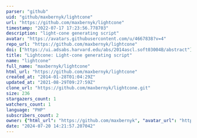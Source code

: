 ```yaml
---
parser: "github"
uid: "github/maxbernyk/lightcone"
url: "https://github.com/maxbernyk/lightcone"
timestamp: "2022-07-17 17:23:56.778703"
description: "light-cone generating script"
avatar: "https://avatars.githubusercontent.com/u/4667838?v=4"
repo_url: "https://github.com/maxbernyk/lightcone"
doi: ["https://ui.adsabs.harvard.edu/abs/2014ascl.soft03004B/abstract"]
title: "Lightcone: Light-cone generating script"
name: "lightcone"
full_name: "maxbernyk/lightcone"
html_url: "https://github.com/maxbernyk/lightcone"
created_at: "2014-01-28T01:04:29Z"
updated_at: "2021-08-29T09:27:59Z"
clone_url: "https://github.com/maxbernyk/lightcone.git"
size: 236
stargazers_count: 1
watchers_count: 1
language: "PHP"
subscribers_count: 2
owner: {"html_url": "https://github.com/maxbernyk", "avatar_url": "https://avatars.githubusercontent.com/u/4667838?v=4", "login": "maxbernyk", "type": "User"}
date: "2024-07-20 14:21:57.207042"
---
```

